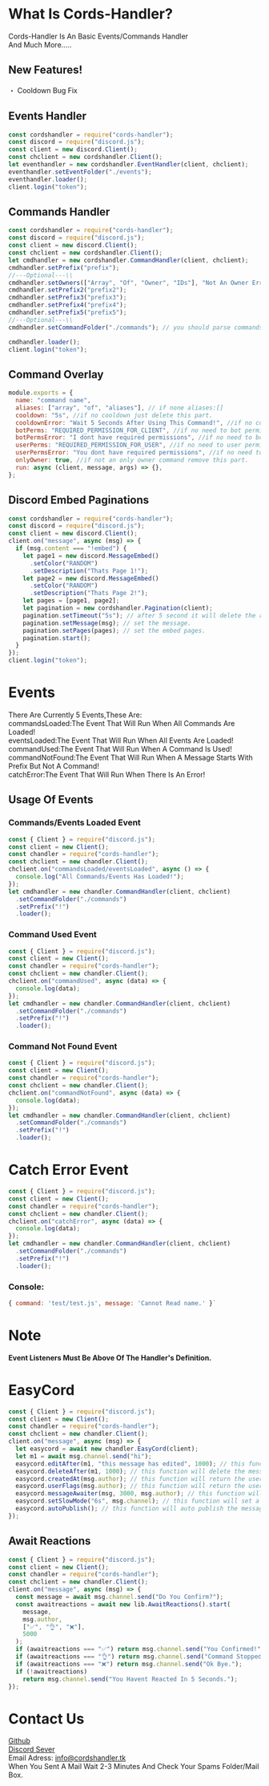 # **What Is Cords-Handler?**

Cords-Handler Is An Basic Events/Commands Handler\
 And Much More.....

## **New Features!**

・ Cooldown Bug Fix

## **Events Handler**

```js
const cordshandler = require("cords-handler");
const discord = require("discord.js");
const client = new discord.Client();
const chclient = new cordshandler.Client();
let eventhandler = new cordshandler.EventHandler(client, chclient);
eventhandler.setEventFolder("./events");
eventhandler.loader();
client.login("token");
```

## **Commands Handler**

```js
const cordshandler = require("cords-handler");
const discord = require("discord.js");
const client = new discord.Client();
const chclient = new cordshandler.Client();
let cmdhandler = new cordshandler.CommandHandler(client, chclient);
cmdhandler.setPrefix("prefix");
//---Optional---\\
cmdhandler.setOwners(["Array", "Of", "Owner", "IDs"], "Not An Owner Error.");
cmdhandler.setPrefix2("prefix2");
cmdhandler.setPrefix3("prefix3");
cmdhandler.setPrefix4("prefix4");
cmdhandler.setPrefix5("prefix5");
//---Optional---\\
cmdhandler.setCommandFolder("./commands"); // you should parse commands to categories like /commands/economy/balance.js

cmdhandler.loader();
client.login("token");
```

## **Command Overlay**

```js
module.exports = {
  name: "command name",
  aliases: ["array", "of", "aliases"], // if none aliases:[]
  cooldown: "5s", //if no cooldown just delete this part.
  cooldownError: "Wait 5 Seconds After Using This Command!", //if no cooldown just delete this part.
  botPerms: "REQUIRED_PERMISSION_FOR_CLIENT", //if no need to bot permissions remove this part.
  botPermsError: "I dont have required permissions", //if no need to bot permissions remove this part.
  userPerms: "REQUIRED_PERMISSION_FOR_USER", //if no need to user permissions remove this part.
  userPermsError: "You dont have required permissions", //if no need to user permissions remove this part.
  onlyOwner: true, //if not an only owner command remove this part.
  run: async (client, message, args) => {},
};
```

## **Discord Embed Paginations**

```js
const cordshandler = require("cords-handler");
const discord = require("discord.js");
const client = new discord.Client();
client.on("message", async (msg) => {
  if (msg.content === "!embed") {
    let page1 = new discord.MessageEmbed()
      .setColor("RANDOM")
      .setDescription("Thats Page 1!");
    let page2 = new discord.MessageEmbed()
      .setColor("RANDOM")
      .setDescription("Thats Page 2!");
    let pages = [page1, page2];
    let pagination = new cordshandler.Pagination(client);
    pagination.setTimeout("5s"); // after 5 second it will delete the reactions.
    pagination.setMessage(msg); // set the message.
    pagination.setPages(pages); // set the embed pages.
    pagination.start();
  }
});
client.login("token");
```

# **Events**

There Are Currently 5 Events,These Are:\
commandsLoaded:The Event That Will Run When All Commands Are Loaded!\
eventsLoaded:The Event That Will Run When All Events Are Loaded!\
commandUsed:The Event That Will Run When A Command Is Used!\
commandNotFound:The Event That Will Run When A Message Starts With Prefix But Not A Command!\
catchError:The Event That Will Run When There Is An Error!

## **Usage Of Events**

### Commands/Events Loaded Event

```js
const { Client } = require("discord.js");
const client = new Client();
const chandler = require("cords-handler");
const chclient = new chandler.Client();
chclient.on("commandsLoaded/eventsLoaded", async () => {
  console.log("All Commands/Events Has Loaded!");
});
let cmdhandler = new chandler.CommandHandler(client, chclient)
  .setCommandFolder("./commands")
  .setPrefix("!")
  .loader();
```

### Command Used Event

```js
const { Client } = require("discord.js");
const client = new Client();
const chandler = require("cords-handler");
const chclient = new chandler.Client();
chclient.on("commandUsed", async (data) => {
  console.log(data);
});
let cmdhandler = new chandler.CommandHandler(client, chclient)
  .setCommandFolder("./commands")
  .setPrefix("!")
  .loader();
```

### Command Not Found Event

```js
const { Client } = require("discord.js");
const client = new Client();
const chandler = require("cords-handler");
const chclient = new chandler.Client();
chclient.on("commandNotFound", async (data) => {
  console.log(data);
});
let cmdhandler = new chandler.CommandHandler(client, chclient)
  .setCommandFolder("./commands")
  .setPrefix("!")
  .loader();
```

# Catch Error Event

```js
const { Client } = require("discord.js");
const client = new Client();
const chandler = require("cords-handler");
const chclient = new chandler.Client();
chclient.on("catchError", async (data) => {
  console.log(data);
});
let cmdhandler = new chandler.CommandHandler(client, chclient)
  .setCommandFolder("./commands")
  .setPrefix("!")
  .loader();
```

### Console:

```js
{ command: 'test/test.js', message: 'Cannot Read name.' }`
```

# **Note**

**Event Listeners Must Be Above Of The Handler's Definition.**

# **EasyCord**

```js
const { Client } = require("discord.js");
const client = new Client();
const chandler = require("cords-handler");
const chclient = new chandler.Client();
client.on("message", async (msg) => {
  let easycord = await new chandler.EasyCord(client);
  let m1 = await msg.channel.send("hi");
  easycord.editAfter(m1, "this message has edited", 1000); // this function will edit the message after 1 second
  easycord.deleteAfter(m1, 1000); // this function will delete the message after 1 second
  easycord.createdAt(msg.author); // this function will return the user's account creation date(1 Years,2 Days,10 Hours,34 Minutes,54 Seconds Ago.)
  easycord.userFlags(msg.author); // this function will return the user's badges as an array
  easycord.messageAwaiter(msg, 3000, msg.author); // this function will create a message collector
  easycord.setSlowMode("6s", msg.channel); // this function will set a slowmode in the channel
  easycord.autoPublish(); // this function will auto publish the messages at all news channels
});
```

## Await Reactions

```js
const { Client } = require("discord.js");
const client = new Client();
const chandler = require("cords-handler");
const chclient = new chandler.Client();
client.on("message", async (msg) => {
  const message = await msg.channel.send("Do You Confirm?");
  const awaitreactions = await new lib.AwaitReactions().start(
    message,
    msg.author,
    ["✅", "👌", "❌"],
    5000
  );
  if (awaitreactions === "✅") return msg.channel.send("You Confirmed!");
  if (awaitreactions === "👌") return msg.channel.send("Command Stopped");
  if (awaitreactions === "❌") return msg.channel.send("Ok Bye.");
  if (!awaitreactions)
    return msg.channel.send("You Havent Reacted In 5 Seconds.");
});
```

# Contact Us

[Github](https://github.com/FreakDeveloper/cords-handler)\
[Discord Sever](https://discord.gg/v4hwmgAK37)\
Email Adress: info@cordshandler.tk\
When You Sent A Mail Wait 2-3 Minutes And Check Your Spams Folder/Mail Box.
